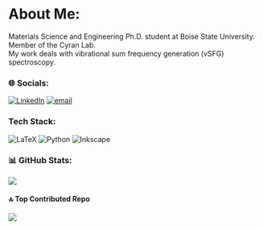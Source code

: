# About Me:
Materials Science and Engineering Ph.D. student at Boise State University. Member of the Cyran Lab.\
My work deals with vibrational sum frequency generation (vSFG) spectroscopy.


### 🌐 Socials:
[![LinkedIn](https://img.shields.io/badge/LinkedIn-%230077B5.svg?logo=linkedin&logoColor=white)](www.linkedin.com/in/simon-langlois-611ab41b6) [![email](https://img.shields.io/badge/Email-D14836?logo=gmail&logoColor=white)](mailto:simonlanglois@u.boisestate.edu) 

### Tech Stack:
![LaTeX](https://img.shields.io/badge/latex-%23008080.svg?style=flat&logo=latex&logoColor=white) ![Python](https://img.shields.io/badge/python-3670A0?style=flat&logo=python&logoColor=ffdd54) ![Inkscape](https://img.shields.io/badge/Inkscape-e0e0e0?style=flat&logo=inkscape&logoColor=080A13)

### 📊 GitHub Stats:
![](https://github-readme-stats.vercel.app/api/top-langs/?username=silanglois&theme=default&hide_border=true&include_all_commits=false&count_private=false&layout=compact)

#### 🔝 Top Contributed Repo
![](https://github-contributor-stats.vercel.app/api?username=silanglois&limit=5&theme=default&combine_all_yearly_contributions=true)
